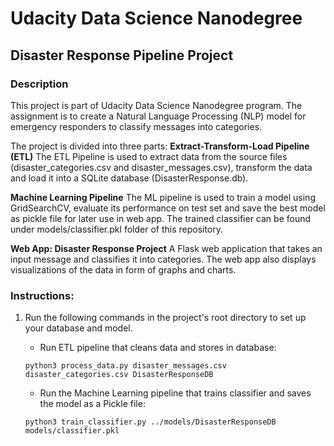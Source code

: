 # Udacity Data Science Nanodegree
## Disaster Response Pipeline Project 
### Description
This project is part of Udacity Data Science Nanodegree program. 
The assignment is to create a Natural Language Processing (NLP) model for emergency responders to classify messages into categories.

The project is divided into three parts: 
**Extract-Transform-Load Pipeline (ETL)**
The ETL Pipeline is used to extract data from the source files (disaster_categories.csv and disaster_messages.csv), transform the data and load it into a SQLite database (DisasterResponse.db).

**Machine Learning Pipeline** 
The ML pipeline is used to train a model using GridSearchCV, evaluate its performance on test set and save the best model as pickle file for later use in web app. The trained classifier can be found under models/classifier.pkl folder of this repository.

**Web App: Disaster Response Project** 
A Flask web application that takes an input message and classifies it into categories. The web app also displays visualizations of the data in form of graphs and charts.

### Instructions:
1) Run the following commands in the project's root directory to set up your database and model.
    - Run ETL pipeline that cleans data and stores in database:
    
    ```python3 process_data.py disaster_messages.csv disaster_categories.csv DisasterResponseDB```
    
    - Run the Machine Learning pipeline that trains classifier and saves the model as a Pickle file: 
    
    ```python3 train_classifier.py ../models/DisasterResponseDB models/classifier.pkl```
